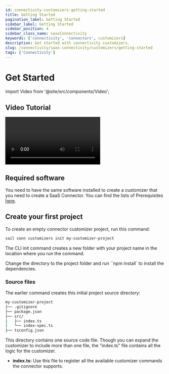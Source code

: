 ```yaml
---
id: connectivity-customizers-getting-started
title: Getting Started
pagination_label: Getting Started
sidebar_label: Getting Started
sidebar_position: 4
sidebar_class_name: saasConnectivity
keywords: ['connectivity', 'connectors', customizers]
description: Get started with connectivity customizers.
slug: /connectivity/saas-connectivity/customizers/getting-started
tags: ['Connectivity']
---
```


# Get Started

import Video from '@site/src/components/Video';

## Video Tutorial

<Video source="//play.vidyard.com/YtrUm1a5B29VbADR2ryhWa.html?" container="vidyard" ></Video>

## Required software

You need to have the same software installed to create a customizer that you need to create a SaaS Connector. You can find the lists of Prerequisites [here](../prerequisites).

## Create your first project

To create an empty connector customizer project, run this command:

```bash
sail conn customizers init my-customizer-project
```

The CLI init command creates a new folder with your project name in the location where you run the command.

Change the directory to the project folder and run ``npm install` to install the dependencies.

### Source files

The earlier command creates this initial project source directory:

```bash
my-customizer-project
├── .gitignore
├── package.json
├── src/
|   ├── index.ts
|   └── index-spec.ts
├── tsconfig.json
```

This directory contains one source code file. Though you can expand the customizer to include more than one file, the "index.ts" file contains all the logic for the customizer.

- **index.ts:** Use this file to register all the available customizer commands the connector supports.
